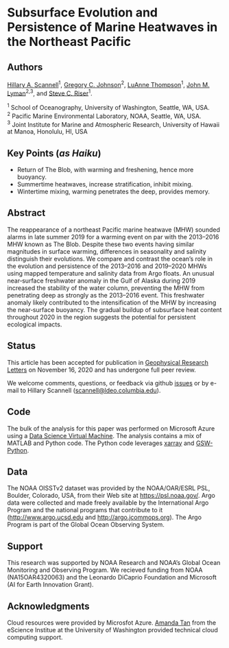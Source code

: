 # Subsurface Evolution and Persistence of Marine Heatwaves in the Northeast Pacific


Authors
--------
[Hillary A. Scannell](https://www.hillaryscannell.com/)<sup>1</sup>, [Gregory C. Johnson](https://www.pmel.noaa.gov/scientist/dr-gregory-c-johnson)<sup>2</sup>, [LuAnne Thompson](https://www.ocean.washington.edu/home/LuAnne+Thompson)<sup>1</sup>, [John M. Lyman](https://www.pmel.noaa.gov/scientist/dr-john-m-lyman)<sup>2,3</sup>, and [Steve C. Riser](https://www.ocean.washington.edu/home/Stephen_Riser)<sup>1</sup>.

<sup>1</sup> School of Oceanography, University of Washington, Seattle, WA, USA. </br>
<sup>2</sup> Pacific Marine Environmental Laboratory, NOAA, Seattle, WA, USA. </br>
<sup>3</sup> Joint Institute for Marine and Atmospheric Research, University of Hawaii at Manoa, Honolulu, HI, USA


Key Points (<i>as Haiku</i>)
----------

- Return of The Blob, with warming and freshening, hence more buoyancy.
- Summertime heatwaves, increase stratification, inhibit mixing.
- Wintertime mixing, warming penetrates the deep, provides memory.

Abstract
--------
The reappearance of a northeast Pacific marine heatwave (MHW) sounded alarms in late summer 2019 for a warming event on par with the 2013–2016 MHW known as The Blob. Despite these two events having similar magnitudes in surface warming, differences in seasonality and salinity distinguish their evolutions. We compare and contrast the ocean’s role in the evolution and persistence of the 2013–2016 and 2019–2020 MHWs using mapped temperature and salinity data from Argo floats. An unusual near‐surface freshwater anomaly in the Gulf of Alaska during 2019 increased the stability of the water column, preventing the MHW from penetrating deep as strongly as the 2013–2016 event. This freshwater anomaly likely contributed to the intensification of the MHW by increasing the near‐surface buoyancy. The gradual buildup of subsurface heat content throughout 2020 in the region suggests the potential for persistent ecological impacts.

Status
----------
This article has been accepted for publication in <a href="https://agupubs.onlinelibrary.wiley.com/doi/10.1029/2020GL090548" target="_blank">Geophysical Research Letters</a> on November 16, 2020 and has undergone full peer review.

We welcome comments, questions, or feedback via github [issues](https://github.com/hscannell/subsurface-marine-heatwaves/issues) or by e-mail to Hillary Scannell (scannell@ldeo.columbia.edu).

Code
----
The bulk of the analysis for this paper was performed on Microsoft Azure using a <a href="https://azure.microsoft.com/en-us/services/virtual-machines/data-science-virtual-machines/" target="_blank">Data Science Virtual Machine</a>. The analysis contains a mix of MATLAB and Python code. The Python code leverages <a href="https://github.com/pydata/xarray" target="_blank">xarray</a> and <a href="https://github.com/TEOS-10/GSW-Python" target="_blank">GSW-Python</a>.

Data
------
The NOAA OISSTv2 dataset was provided by the NOAA/OAR/ESRL PSL, Boulder, Colorado, USA, from their Web site at https://psl.noaa.gov/. Argo data were collected and made freely available by the International Argo Program and the national programs that contribute to it (http://www.argo.ucsd.edu and http://argo.jcommops.org). The Argo Program is part of the Global Ocean Observing System.

Support
-------
This research was supported by NOAA Research and NOAA’s Global Ocean Monitoring and Observing Program. We recieved funding from NOAA (NA15OAR4320063) and the Leonardo DiCaprio Foundation and Microsoft (AI for Earth Innovation Grant).

Acknowledgments
----------------
Cloud resources were provided by Microsfot Azure. <a href="https://escience.washington.edu/people/amanda-tan/" target="_blank">Amanda Tan</a> from the eScience Institue at the University of Washington provided technical cloud computing support. 



 
